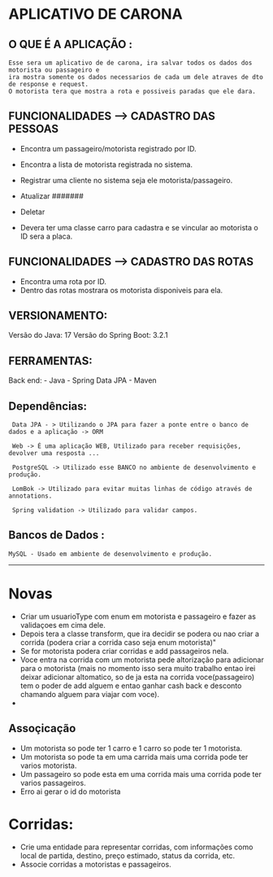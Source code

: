 # APLICATIVO DE CARONA


## O QUE É A APLICAÇÃO :
   
    Esse sera um aplicativo de de carona, ira salvar todos os dados dos motorista ou passageiro e 
    ira mostra somente os dados necessarios de cada um dele atraves de dto de response e request.
    O motorista tera que mostra a rota e possiveis paradas que ele dara.

## FUNCIONALIDADES --> CADASTRO DAS PESSOAS

- Encontra um passageiro/motorista registrado por ID.
- Encontra a lista de motorista registrada no sistema.
- Registrar uma cliente no sistema seja ele motorista/passageiro.
- Atualizar #######
- Deletar

- Devera ter uma classe carro para cadastra e se vincular ao motorista
o ID sera a placa.

## FUNCIONALIDADES --> CADASTRO DAS ROTAS

- Encontra uma rota por ID.
- Dentro das rotas mostrara os motorista disponiveis para ela.

## VERSIONAMENTO:

Versão do Java: 17
Versão do Spring Boot: 3.2.1

## FERRAMENTAS:

Back end:
      - Java
      - Spring Data JPA
      - Maven

## Dependências:

     Data JPA - > Utilizando o JPA para fazer a ponte entre o banco de dados e a aplicação -> ORM

     Web -> É uma aplicação WEB, Utilizado para receber requisições, devolver uma resposta ...

     PostgreSQL -> Utilizado esse BANCO no ambiente de desenvolvimento e produção.

     LomBok -> Utilizado para evitar muitas linhas de código através de annotations.

     Spring validation -> Utilizado para validar campos.

## Bancos de Dados :

    MySQL - Usado em ambiente de desenvolvimento e produção.
---------------------------------------------------------------------------------------------------------------

# Novas
- Criar um usuarioType com enum em motorista e passageiro e fazer as validaçoes em cima dele.
- Depois tera a classe transform, que ira decidir se podera ou nao criar a corrida (podera
criar a corrida caso seja enum motorista)"
- Se for motorista podera criar corridas e add passageiros nela.
- Voce entra na corrida com um motorista pede altorização para adicionar para o motorista
  (mais no momento isso sera muito trabalho entao irei deixar adicionar altomatico, so de 
   ja esta na corrida voce(passageiro) tem o poder de add alguem e entao ganhar cash back e 
   desconto chamando alguem para viajar com voce).
-
## Assoçicação

- Um motorista so pode ter 1 carro e 1 carro so pode ter 1 motorista.
- Um motorista so pode ta em uma carrida mais uma corrida pode ter varios motorista.
- Um passageiro so pode esta em uma corrida mais uma corrida pode ter varios passageiros.
- Erro ai gerar o id do motorista

# Corridas:

- Crie uma entidade para representar corridas, com informações como local de partida, destino, preço estimado, status da corrida, etc.
- Associe corridas a motoristas e passageiros.

# 
